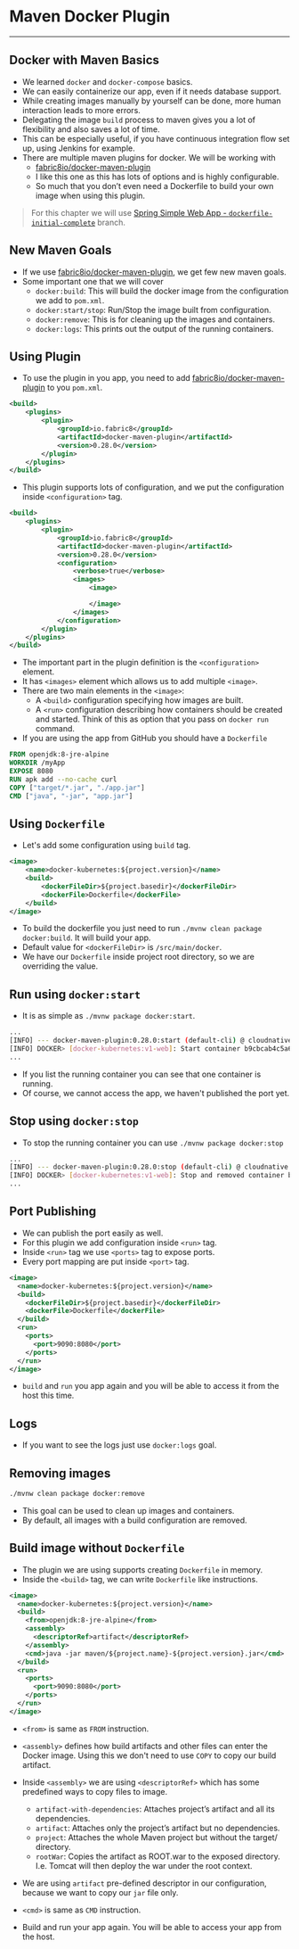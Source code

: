# Maven Docker Plugin

---

## Docker with Maven Basics

- We learned `docker` and `docker-compose` basics.
- We can easily containerize our app, even if it needs database support.
- While creating images manually by yourself can be done, more human interaction leads to more errors.
- Delegating the image `build` process to maven gives you a lot of flexibility and also saves a lot of time.
- This can be especially useful, if you have continuous integration flow set up, using Jenkins for example.
- There are multiple maven plugins for docker. We will be working with
    - [fabric8io/docker-maven-plugin](https://github.com/fabric8io/docker-maven-plugin)
    - I like this one as this has lots of options and is highly configurable.
    - So much that you don’t even need a Dockerfile to build your own image when using this plugin.

> For this chapter we will use [Spring Simple Web App - `dockerfile-initial-complete`](https://github.com/amantuladhar/DockerKubernetesFiles/tree/dockerfile-initial-complete) branch. 

## New Maven Goals

- If we use [fabric8io/docker-maven-plugin](https://github.com/fabric8io/docker-maven-plugin), we get few new maven goals.
- Some important one that we will cover
    - `docker:build`: This will build the docker image from the configuration we add to `pom.xml`.
    - `docker:start/stop`: Run/Stop the image built from configuration.
    - `docker:remove`: This is for cleaning up the images and containers.
    - `docker:logs`: This prints out the output of the running containers.

## Using Plugin
- To use the plugin in you app, you need to add [fabric8io/docker-maven-plugin](https://github.com/fabric8io/docker-maven-plugin) to you `pom.xml`.
```xml
<build>
    <plugins>
        <plugin>
            <groupId>io.fabric8</groupId>
            <artifactId>docker-maven-plugin</artifactId>
            <version>0.28.0</version>
        </plugin>
    </plugins>
</build>
```
- This plugin supports lots of configuration, and we put the configuration inside `<configuration>` tag.

```xml
<build>
    <plugins>
        <plugin>
            <groupId>io.fabric8</groupId>
            <artifactId>docker-maven-plugin</artifactId>
            <version>0.28.0</version>
            <configuration>
                <verbose>true</verbose>
                <images>
                    <image>

                    </image>
                </images>
            </configuration>
        </plugin>
    </plugins>
</build>
```

- The important part in the plugin definition is the `<configuration>` element.
- It has `<images>` element which allows us to add multiple `<image>`.
- There are two main elements in the `<image>`:
    - A `<build>` configuration specifying how images are built.
    - A `<run>` configuration describing how containers should be created and started. Think of this as option that you pass on `docker run` command.
- If you are using the app from GitHub you should have a `Dockerfile`

```dockerfile
FROM openjdk:8-jre-alpine
WORKDIR /myApp
EXPOSE 8080
RUN apk add --no-cache curl
COPY ["target/*.jar", "./app.jar"]
CMD ["java", "-jar", "app.jar"]
```

## Using `Dockerfile`

- Let's add some configuration using `build` tag.

```xml
<image>
    <name>docker-kubernetes:${project.version}</name>
    <build>
        <dockerFileDir>${project.basedir}</dockerFileDir>
        <dockerFile>Dockerfile</dockerFile>
    </build>
</image>
```

- To build the dockerfile you just need to run `./mvnw clean package docker:build`. It will build your app.
- Default value for `<dockerFileDir>` is `/src/main/docker`.
- We have our `Dockerfile` inside project root directory, so we are overriding the value.

## Run using `docker:start`

- It is as simple as `./mvnw package docker:start`.
```bash
...
[INFO] --- docker-maven-plugin:0.28.0:start (default-cli) @ cloudnative ---
[INFO] DOCKER> [docker-kubernetes:v1-web]: Start container b9cbcab4c5a6
... 
```

- If you list the running container you can see that one container is running.
- Of course, we cannot access the app, we haven't published the port yet.

## Stop using `docker:stop`

- To stop the running container you can use `./mvnw package docker:stop`

```bash
...
[INFO] --- docker-maven-plugin:0.28.0:stop (default-cli) @ cloudnative ---
[INFO] DOCKER> [docker-kubernetes:v1-web]: Stop and removed container b9cbcab4c5a6 after 0 ms
...
```

## Port Publishing

- We can publish the port easily as well.
- For this plugin we add configuration inside `<run>` tag.
- Inside `<run>` tag we use `<ports>` tag to expose ports.
- Every port mapping are put inside `<port>` tag.
```xml
<image>
  <name>docker-kubernetes:${project.version}</name>
  <build>
    <dockerFileDir>${project.basedir}</dockerFileDir>
    <dockerFile>Dockerfile</dockerFile>
  </build>
  <run>
    <ports>
      <port>9090:8080</port>
    </ports>
  </run>
</image> 
```

- `build` and `run` you app again and you will be able to access it from the host this time.

## Logs

- If you want to see the logs just use `docker:logs` goal.

## Removing images

```bash
./mvnw clean package docker:remove
```

- This goal can be used to clean up images and containers.
- By default, all images with a build configuration are removed.

## Build image without `Dockerfile`

- The plugin we are using supports creating `Dockerfile` in memory.
- Inside the `<build>` tag, we can write `Dockerfile` like instructions.
```xml
<image>
  <name>docker-kubernetes:${project.version}</name>
  <build>
    <from>openjdk:8-jre-alpine</from>
    <assembly>
      <descriptorRef>artifact</descriptorRef>
    </assembly>
    <cmd>java -jar maven/${project.name}-${project.version}.jar</cmd>
  </build>
  <run>
    <ports>
      <port>9090:8080</port>
    </ports>
  </run>
</image> 
```

- `<from>` is same as `FROM` instruction.
- `<assembly>` defines how build artifacts and other files can enter the Docker image. Using this we don't need to use `COPY` to copy our build artifact.
- Inside `<assembly>` we are using `<descriptorRef>` which has some predefined ways to copy files to image.
    - `artifact-with-dependencies`: Attaches project’s artifact and all its dependencies.
    - `artifact`: Attaches only the project’s artifact but no dependencies.
    - `project`: Attaches the whole Maven project but without the target/ directory.
    - `rootWar`: Copies the artifact as ROOT.war to the exposed directory. I.e. Tomcat will then deploy the war under the root context.

- We are using `artifact` pre-defined descriptor in our configuration, because we want to copy our `jar` file only.
- `<cmd>` is same as `CMD` instruction.
- Build and run your app again. You will be able to access your app from the host.